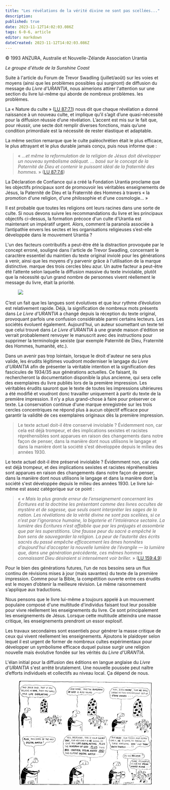 ```yaml
---
title: "Les révélations de la vérité divine ne sont pas scellées..."
description: 
published: true
date: 2023-11-12T14:02:03.086Z
tags: 6-0-6, article
editor: markdown
dateCreated: 2023-11-12T14:02:03.086Z
---
```



<p class="v-card v-sheet theme--light gray lighten-3 px-2 py-1">© 1993 ANZURA, Australie et Nouvelle-Zélande Association Urantia</p>


_Le groupe d'étude de la Sunshine Coast_

Suite à l'article du Forum de Trevor Swadling (juillet/août) sur les voies et moyens (ainsi que les problèmes possibles qui surgiront) de diffusion du message du _Livre d'URANTIA_, nous aimerions attirer l'attention sur une section du livre lui-même qui aborde de nombreux problèmes. les problèmes.

La « Nature du culte » ([LU 87:7.1](/fr/The_Urantia_Book/87#p7_1)) nous dit que chaque révélation a donné naissance à un nouveau culte, et implique qu’il s’agit d’une quasi-nécessité pour la diffusion réussie d’une révélation. L’accent est mis sur le fait que, pour réussir, une secte doit remplir diverses fonctions, mais qu’une condition primordiale est la nécessité de rester élastique et adaptable.

La même section remarque que le culte paléochrétien était le plus efficace, le plus attrayant et le plus durable jamais conçu, puis nous informe que :

> « _...et même la reformulation de la religion de Jésus doit développer un nouveau symbolisme adéquat. ... basé sur le concept de la Paternité de Dieu et contenir le puissant idéal de la fraternité des hommes._ » ([LU 87:7.6](/fr/The_Urantia_Book/87#p7_6))

La Déclaration de Confiance qui a créé la Fondation Urantia proclame que les objectifs principaux sont de promouvoir les véritables enseignements de Jésus, la Paternité de Dieu et la Fraternité des Hommes à travers « la promotion d'une religion, d'une philosophie et d'une cosmologie... »

Il est probable que toutes les religions ont leurs racines dans une sorte de culte. Si nous devons suivre les recommandations du livre et les principaux objectifs ci-dessus, la formation précoce d'un culte d'Urantia est maintenant un impératif urgent. Alors, comment la paranoïa associée à l’antipathie envers les sectes et les organisations religieuses s’est-elle développée dans le mouvement Urantia ?

L'un des facteurs contributifs a peut-être été la distraction provoquée par le concept erroné, souligné dans l'article de Trevor Swadling, concernant le caractère essentiel du maintien du texte original inviolé pour les générations à venir, ainsi que les moyens d'y parvenir grâce à l'utilisation de la marque distinctive. marque des trois cercles bleu azur. Un autre facteur a peut-être été l’attente selon laquelle la diffusion massive du texte inviolable, plutôt que la nécessité qu’un grand nombre de personnes vivent réellement le message du livre, était la priorité.

<figure id="Figure_3" class="image urantiapedia" alt="bomb">
<img src="/image/article/606/bomb.jpg">
</figure>

C’est un fait que les langues sont évolutives et que leur rythme d’évolution est relativement rapide. Déjà, la signification de nombreux mots présents dans _Le Livre d'URANTIA_ a changé depuis la réception du texte original, provoquant parfois une confusion considérable parmi certains lecteurs. Les sociétés évoluent également. Aujourd'hui, un auteur soumettant un texte tel que celui trouvé dans _Le Livre d'URANTIA_ à une grande maison d'édition se verrait probablement renvoyer le manuscrit avec des instructions pour supprimer la terminologie sexiste (par exemple Paternité de Dieu, Fraternité des Hommes, humanité, etc.).

Dans un avenir pas trop lointain, lorsque le droit d'auteur ne sera plus valide, les érudits légitimes voudront moderniser le langage du _Livre d'URANTIA_ afin de présenter la véritable intention et la signification des fascicules de 1934/35 aux générations actuelles. Ce faisant, ils rechercheront la documentation disponible la plus ancienne, qui sera celle des exemplaires du livre publiés lors de la première impression. Les véritables érudits sauront que le texte de toutes les impressions ultérieures a été modifié et voudront donc travailler uniquement à partir du texte de la première impression. Il n’y a plus grand-chose à faire pour préserver ce texte. La conservation continue d'une marque enregistrée sur les trois cercles concentriques ne répond plus à aucun objectif efficace pour garantir la validité de ces exemplaires originaux dès la première impression.

> Le texte actuel doit-il être conservé inviolable ? Évidemment non, car cela est déjà trompeur, et des implications sexistes et racistes répréhensibles sont apparues en raison des changements dans notre façon de penser, dans la manière dont nous utilisons le langage et dans la manière dont la société s'est développée depuis le milieu des années 1930.

Le texte actuel doit-il être préservé inviolable ? Évidemment non, car cela est déjà trompeur, et des implications sexistes et racistes répréhensibles sont apparues en raison des changements dans notre façon de penser, dans la manière dont nous utilisons le langage et dans la manière dont la société s'est développée depuis le milieu des années 1930. Le livre lui-même est assez catégorique sur ce point :

> « _« Mais la plus grande erreur de l’enseignement concernant les Écritures est la doctrine les présentant comme des livres occultes de mystère et de sagesse, que seuls osent interpréter les sages de la nation. Les révélations de la vérité divine ne sont pas scellées, si ce n’est par l’ignorance humaine, la bigoterie et l’intolérance sectaire. La lumière des Écritures n’est affaiblie que par les préjugés et assombrie que par les superstitions. Une fausse peur du sacré a empêché le bon sens de sauvegarder la religion. La peur de l’autorité des écrits sacrés du passé empêche efficacement les âmes honnêtes d’aujourd’hui d’accepter la nouvelle lumière de l’évangile — la lumière que, dans une génération précédente, ces mêmes hommes connaissant Dieu désiraient si intensément voir briller._ » ([LU 159:4.9](/fr/The_Urantia_Book/159#p4_9))

Pour le bien des générations futures, l’un de nos besoins sera un flux continu de révisions mises à jour (mais savantes) du texte de la première impression. Comme pour la Bible, la compétition ouverte entre ces érudits est le moyen d’obtenir la meilleure révision. Le même raisonnement s’applique aux traductions.

Nous pensons que le livre lui-même a toujours appelé à un mouvement populaire composé d'une multitude d'individus faisant tout leur possible pour vivre réellement les enseignements du livre. Ce sont principalement les enseignements de Jésus. Lorsque cette multitude atteindra une masse critique, les enseignements prendront un essor explosif.

Les travaux secondaires sont essentiels pour générer la masse critique de ceux qui vivent réellement les enseignements. Ajoutons le plaidoyer selon lequel il est urgent de former de nombreux cultes expérimentaux pour développer un symbolisme efficace duquel puisse surgir une religion nouvelle mais évolutive fondée sur les vérités du _Livre d'URANTIA_.

L'élan initial pour la diffusion des éditions en langue anglaise du _Livre d'URANTIA_ s'est arrêté brutalement. Une nouvelle poussée peut naître d’efforts individuels et collectifs au niveau local. Ça dépend de nous.

<figure id="Figure_4" class="image urantiapedia" alt="cartoon">
<img src="/image/article/606/cartoon14.jpg">
</figure>

